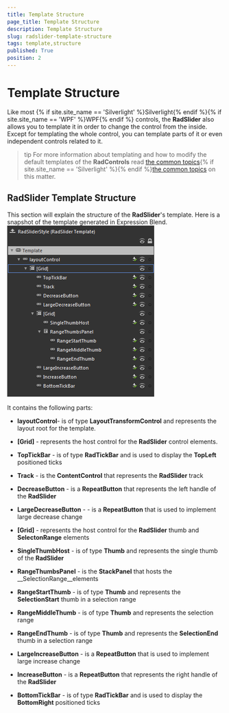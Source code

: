 ```yaml
---
title: Template Structure
page_title: Template Structure
description: Template Structure
slug: radslider-template-structure
tags: template,structure
published: True
position: 2
---
```


# Template Structure



Like most {% if site.site_name == 'Silverlight' %}Silverlight{% endif %}{% if site.site_name == 'WPF' %}WPF{% endif %} controls, the __RadSlider__ also allows you to template it in order to change the control from the inside. Except for templating the whole control, you can template parts of it or even independent controls related to it.
			

>tip
				For more information about templating and how to modify the default templates of the __RadControls__ read [the common topics](http://www.telerik.com/help/silverlight/common-styling-appearance-edit-control-templates-blend.html){% if site.site_name == 'Silverlight' %}{% endif %}[the common topics](http://www.telerik.com/help/wpf/common-styling-appearance-edit-control-templates-blend.html) on this matter.
			

##  RadSlider Template Structure

This section will explain the structure of the __RadSlider__'s template. Here is a snapshot of the template generated in Expression Blend.
				![](images/radslider_styles_template_structure.png)

It contains the following parts:

* __layoutControl__- is of type __LayoutTransformControl__ and represents the layout root for the template.
						

* __[Grid]__ - represents the host control for the __RadSlider__ control elements.
								

* __TopTickBar__ -  is of type __RadTickBar__ and is used to display the __TopLeft__ positioned ticks
									

* __Track__ - is the __ContentControl__ that represents the __RadSlider__ track
									

* __DecreaseButton__ - is a __RepeatButton__ that represents the left handle of the __RadSlider__

* __LargeDecreaseButton__ - - is a __RepeatButton__ that is used to implement large decrease change
									

* __[Grid]__ - represents the host control for the __RadSlider__ thumb and __SelectonRange__ elements
										

* __SingleThumbHost__ - is of type __Thumb__ and represents the single thumb of the __RadSlider__

* __RangeThumbsPanel__ - is the __StackPanel__ that hosts the __SelectionRange__elements
												

* __RangeStartThumb__ - is of type __Thumb__ and represents the __SelectionStart__ thumb in a selection range
													

* __RangeMiddleThumb__ - is of type __Thumb__ and represents the selection range
													

* __RangeEndThumb__  - is of type __Thumb__ and represents the __SelectionEnd__ thumb in a selection range
													

* __LargeIncreaseButton__ - is a __RepeatButton__ that is used to implement large increase change
									

* __IncreaseButton__ - is a __RepeatButton__ that represents the right handle of the __RadSlider__

* __BottomTickBar__ - is of type __RadTickBar__ and is used to display the __BottomRight__ positioned ticks
									
